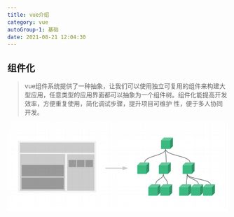 ```yaml
---
title: vue介绍
category: vue
autoGroup-1: 基础
date: 2021-08-21 12:04:30
---
```




## 组件化

> vue组件系统提供了一种抽象，让我们可以使用独立可复用的组件来构建大型应用，任意类型的应用界面都可以抽象为一个组件树。组件化能提高开发效率，方便重复使用，简化调试步骤，提升项目可维护 性，便于多人协同开发。

![image-20210815235112275](assets/image-20210815235112275.png)

